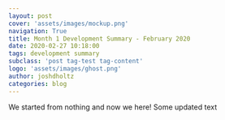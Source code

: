 ```yaml
---
layout: post
cover: 'assets/images/mockup.png'
navigation: True
title: Month 1 Development Summary - February 2020
date: 2020-02-27 10:18:00
tags: development summary
subclass: 'post tag-test tag-content'
logo: 'assets/images/ghost.png'
author: joshdholtz
categories: blog
---
```


We started from nothing and now we here! Some updated text
